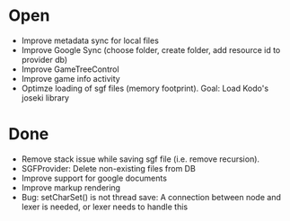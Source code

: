 Open
=============
- Improve metadata sync for local files
- Improve Google Sync (choose folder, create folder, add resource id to provider db)
- Improve GameTreeControl
- Improve game info activity
- Optimze loading of sgf files (memory footprint). Goal: Load Kodo's joseki library

Done
=============
- Remove stack issue while saving sgf file (i.e. remove recursion).
- SGFProvider: Delete non-existing files from DB
- Improve support for google documents
- Improve markup rendering
- Bug: setCharSet() is not thread save: A connection between node and lexer is needed, or lexer needs to handle this
